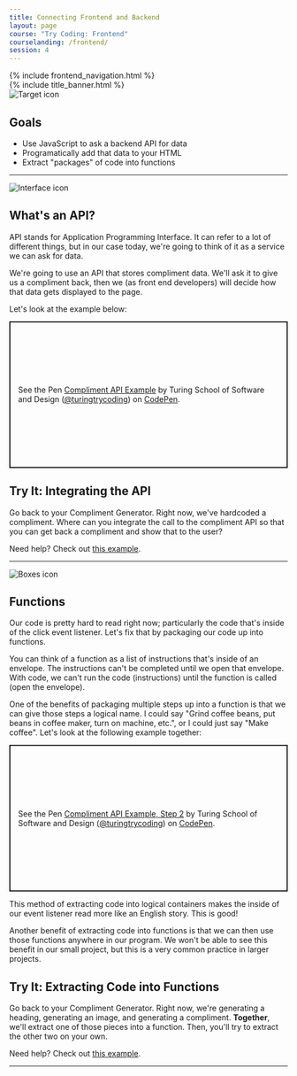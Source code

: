 ```yaml
---
title: Connecting Frontend and Backend
layout: page
course: "Try Coding: Frontend"
courselanding: /frontend/
session: 4
---
```


<div id="wrapper">
  {% include frontend_navigation.html %}
  <div id="content-container">
    {% include title_banner.html %}
    <section>
      <img class="section-image" src="{{ site.url }}/assets/images/goals.svg" alt="Target icon">
      <h2 class="section-header">Goals</h2>
      <ul>
        <li>Use JavaScript to ask a backend API for data</li>
        <li>Programatically add that data to your HTML</li>
        <li>Extract "packages" of code into functions</li>
      </ul>
    </section>
    <hr>
    <section>
      <img class="section-image" src="{{ site.url }}/assets/images/interface.png" alt="Interface icon">
      <h2 class="section-header">What's an API?</h2>
      <p><span class="vocab">API</span> stands for Application Programming Interface. It can refer to a lot of different things, but in our case today, we're going to think of it as a service we can ask for data.</p>
      <p>We're going to use an API that stores compliment data. We'll ask it to give us a compliment back, then we (as front end developers) will decide how that data gets displayed to the page.</p>
      <p>Let's look at the example below:</p>
      <p class="codepen" data-height="265" data-theme-id="default" data-default-tab="js,result" data-user="turingtrycoding" data-slug-hash="LYYvNVg" style="height: 265px; box-sizing: border-box; display: flex; align-items: center; justify-content: center; border: 2px solid; margin: 1em 0; padding: 1em;" data-pen-title="Compliment API Example">
  <span>See the Pen <a href="https://codepen.io/turingtrycoding/pen/LYYvNVg">
  Compliment API Example</a> by Turing School of Software and Design (<a href="https://codepen.io/turingtrycoding">@turingtrycoding</a>)
  on <a href="https://codepen.io">CodePen</a>.</span>
</p>
<script async src="https://static.codepen.io/assets/embed/ei.js"></script>
      <div class="try-it">
        <h2>Try It: Integrating the API</h2>
        <p>Go back to your Compliment Generator. Right now, we've hardcoded a compliment. Where can you integrate the call to the compliment API so that you can get back a compliment and show that to the user?</p>
        <p>Need help? Check out <a target="blank" href="https://codepen.io/turingtrycoding/pen/NWWmNNr?editors=1010">this example</a>.</p>
      </div>
    </section>
    <hr>
    <section>
      <img class="section-image" src="{{ site.url }}/assets/images/boxes.png" alt="Boxes icon">
      <h2 class="section-header">Functions</h2>
      <p>Our code is pretty hard to read right now; particularly the code that's inside of the click event listener. Let's fix that by packaging our code up into <span class="vocab">functions</span>.</p>
      <p>You can think of a function as a list of instructions that's inside of an envelope. The instructions can't be completed until we open that envelope. With code, we can't run the code (instructions) until the function is called (open the envelope).</p>
      <p>One of the benefits of packaging multiple steps up into a function is that we can give those steps a logical name. I could say "Grind coffee beans, put beans in coffee maker, turn on machine, etc.", or I could just say "Make coffee". Let's look at the following example together:</p>
      <p class="codepen" data-height="265" data-theme-id="default" data-default-tab="js,result" data-user="turingtrycoding" data-slug-hash="pooByEP" style="height: 265px; box-sizing: border-box; display: flex; align-items: center; justify-content: center; border: 2px solid; margin: 1em 0; padding: 1em;" data-pen-title="Compliment API Example, Step 2">
  <span>See the Pen <a href="https://codepen.io/turingtrycoding/pen/pooByEP">
  Compliment API Example, Step 2</a> by Turing School of Software and Design (<a href="https://codepen.io/turingtrycoding">@turingtrycoding</a>)
  on <a href="https://codepen.io">CodePen</a>.</span>
</p>
<script async src="https://static.codepen.io/assets/embed/ei.js"></script>
      <p>This method of extracting code into logical containers makes the inside of our event listener read more like an English story. This is good!</p>
      <p>Another benefit of extracting code into functions is that we can then use those functions anywhere in our program. We won't be able to see this benefit in our small project, but this is a very common practice in larger projects.</p>
      <div class="try-it">
        <h2>Try It: Extracting Code into Functions</h2>
        <p>Go back to your Compliment Generator. Right now, we're generating a heading, generating an image, and generating a compliment. <b>Together</b>, we'll extract one of those pieces into a function. Then, you'll try to extract the other two on your own.</p>
        <p>Need help? Check out <a target="blank" href="https://codepen.io/turingtrycoding/pen/yLLrOgo?editors=1010">this example</a>.</p>
      </div>
    </section>
    <hr>
  </div>
</div>
<script>
  $( ".spicy-click" ).click(function(e) {
    $( e.target ).next( ".spicy-appear" ).slideToggle( "slow" );
  });
</script>
<script
src="https://code.jquery.com/jquery-3.2.1.min.js"
integrity="sha256-hwg4gsxgFZhOsEEamdOYGBf13FyQuiTwlAQgxVSNgt4="
crossorigin="anonymous"></script>
